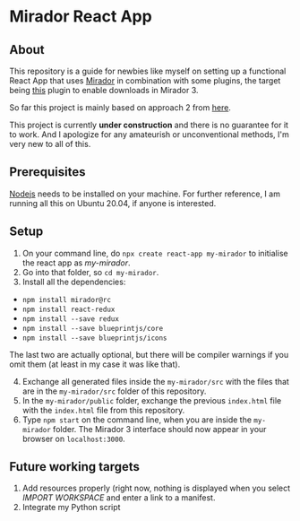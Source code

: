 # Mirador React App
## About
This repository is a guide for newbies like myself on setting up a functional React App that uses [Mirador](https://github.com/ProjectMirador/mirador) in combination with some plugins, the target being
[this](https://github.com/ProjectMirador/mirador-dl-plugin) plugin to enable downloads in Mirador 3.  

So far this project is mainly based on approach 2 from [here](https://github.com/ProjectMirador/mirador/wiki/M3-Embedding-in-Another-Environment).  

This project is currently **under construction** and there is no guarantee for it to work. And I apologize for any amateurish or unconventional methods, I'm very new to all of this.

## Prerequisites
[Nodejs](https://nodejs.org/en/download/) needs to be installed on your machine. For further reference, I am running all this on Ubuntu 20.04, if anyone is interested.

## Setup
1. On your command line, do `npx create react-app my-mirador` to initialise the react app as _my-mirador_.
2. Go into that folder, so `cd my-mirador`.
3. Install all the dependencies:
  * `npm install mirador@rc`
  * `npm install react-redux`
  * `npm install --save redux`
  * `npm install --save blueprintjs/core`
  * `npm install --save blueprintjs/icons` 
  
  The last two are actually optional, but there will be compiler warnings if you omit them (at least in my case it was like that).  
  
4. Exchange all generated files inside the `my-mirador/src` with the files that are in the `my-mirador/src` folder of this repository.  
5. In the `my-mirador/public` folder, exchange the previous `index.html` file with the `index.html` file from this repository.
6. Type `npm start` on the command line, when you are inside the `my-mirador` folder.
The Mirador 3 interface should now appear in your browser on `localhost:3000`.

## Future working targets
1. Add resources properly (right now, nothing is displayed when you select *IMPORT WORKSPACE* and enter a link to a manifest.
2. Integrate my Python script

 
